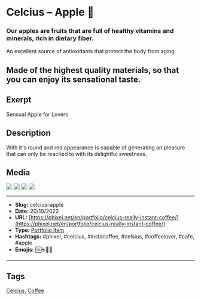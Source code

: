 # Celcius – Apple 🍎
### Our apples are fruits that are full of healthy vitamins and minerals, rich in dietary fiber.

An excellent source of antioxidants that protect the body from aging.

Made of the highest quality materials, so that you can enjoy its sensational taste.
------------
## Exerpt
Sensual Apple for Lovers
## Description
With it's round and red appearance is capable of generating an pleasure that can only be reached to with its delightful sweetness.
## Media
<img src="media/e7a837d3/apple.gltf">
<img src="media/b0aed51a/apple.jpg">
<img src="media/b4522c5a/apple.png">
<img src="media/2b838410/apple.png">

------------
- **Slug:** celcius–apple
- **Date:** 20/10/2022
- **URL:** [https://phixel.net/en/portfolio/celcius-really-instant-coffee/](https://phixel.net/en/portfolio/celcius-really-instant-coffee/)
- **Type:** [Portfolio Item](#portfolio-item)
- **Hashtags:** #phixel, #celcius, #instacoffee, #celsius, #coffeelover, #cafe, #apple
- **Emojis:** 🆒☕🍎🥤

------------
## Tags
[Celcius](#celcius), [Coffee](#coffee)
